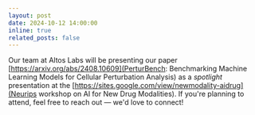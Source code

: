 ```yaml
---
layout: post
date: 2024-10-12 14:00:00
inline: true
related_posts: false
---
```


Our team at Altos Labs will be presenting our paper [https://arxiv.org/abs/2408.10609](PerturBench: Benchmarking Machine Learning Models for Cellular Perturbation Analysis) as a <i>spotlight</i> presentation at the [https://sites.google.com/view/newmodality-aidrug](Neurips workshop on AI for New Drug Modalities). If you're planning to attend, feel free to reach out — we'd love to connect!